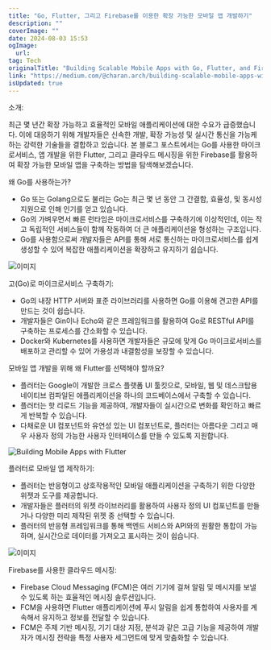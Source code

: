 ```yaml
---
title: "Go, Flutter, 그리고 Firebase를 이용한 확장 가능한 모바일 앱 개발하기"
description: ""
coverImage: ""
date: 2024-08-03 15:53
ogImage: 
  url: 
tag: Tech
originalTitle: "Building Scalable Mobile Apps with Go, Flutter, and Firebase"
link: "https://medium.com/@charan.arch/building-scalable-mobile-apps-with-go-flutter-and-firebase-f7533764e780"
isUpdated: true
---
```






소개:

최근 몇 년간 확장 가능하고 효율적인 모바일 애플리케이션에 대한 수요가 급증했습니다. 이에 대응하기 위해 개발자들은 신속한 개발, 확장 가능성 및 실시간 통신을 가능케 하는 강력한 기술들을 결합하고 있습니다. 본 블로그 포스트에서는 Go를 사용한 마이크로서비스, 앱 개발을 위한 Flutter, 그리고 클라우드 메시징을 위한 Firebase를 활용하여 확장 가능한 모바일 앱을 구축하는 방법을 탐색해보겠습니다.

왜 Go를 사용하는가?

- Go 또는 Golang으로도 불리는 Go는 최근 몇 년 동안 그 간결함, 효율성, 및 동시성 지원으로 인해 인기를 얻고 있습니다.
- Go의 가벼우면서 빠른 런타임은 마이크로서비스를 구축하기에 이상적인데, 이는 작고 독립적인 서비스들이 함께 작동하여 더 큰 애플리케이션을 형성하는 구조입니다.
- Go를 사용함으로써 개발자들은 API를 통해 서로 통신하는 마이크로서비스를 쉽게 생성할 수 있어 복잡한 애플리케이션을 확장하고 유지하기 쉽습니다.

<div class="content-ad"></div>

![이미지](/assets/img/BuildingScalableMobileAppswithGoFlutterandFirebase_0.png)

고(Go)로 마이크로서비스 구축하기:

- Go의 내장 HTTP 서버와 표준 라이브러리를 사용하면 Go를 이용해 견고한 API를 만드는 것이 쉽습니다.
- 개발자들은 Gin이나 Echo와 같은 프레임워크를 활용하여 Go로 RESTful API를 구축하는 프로세스를 간소화할 수 있습니다.
- Docker와 Kubernetes를 사용하면 개발자들은 규모에 맞게 Go 마이크로서비스를 배포하고 관리할 수 있어 가용성과 내결함성을 보장할 수 있습니다.

모바일 앱 개발을 위해 왜 Flutter를 선택해야 할까요?

<div class="content-ad"></div>

- 플러터는 Google이 개발한 크로스 플랫폼 UI 툴킷으로, 모바일, 웹 및 데스크탑용 네이티브 컴파일된 애플리케이션을 하나의 코드베이스에서 구축할 수 있습니다.
- 플러터는 핫 리로드 기능을 제공하여, 개발자들이 실시간으로 변화를 확인하고 빠르게 반복할 수 있습니다.
- 다채로운 UI 컴포넌트와 유연성 있는 UI 컴포넌트로, 플러터는 아름다운 그리고 매우 사용자 정의 가능한 사용자 인터페이스를 만들 수 있도록 지원합니다.

![Building Mobile Apps with Flutter](/assets/img/BuildingScalableMobileAppswithGoFlutterandFirebase_1.png)

플러터로 모바일 앱 제작하기:

- 플러터는 반응형이고 상호작용적인 모바일 애플리케이션을 구축하기 위한 다양한 위젯과 도구를 제공합니다.
- 개발자들은 플러터의 위젯 라이브러리를 활용하여 사용자 정의 UI 컴포넌트를 만들거나 다양한 미리 제작된 위젯 중 선택할 수 있습니다.
- 플러터의 반응형 프레임워크를 통해 백엔드 서비스와 API와의 원활한 통합이 가능하며, 실시간으로 데이터를 가져오고 표시하는 것이 쉽습니다.

<div class="content-ad"></div>

![이미지](/assets/img/BuildingScalableMobileAppswithGoFlutterandFirebase_2.png)

Firebase를 사용한 클라우드 메시징:

- Firebase Cloud Messaging (FCM)은 여러 기기에 걸쳐 알림 및 메시지를 보낼 수 있도록 하는 효율적인 메시징 솔루션입니다.
- FCM을 사용하면 Flutter 애플리케이션에 푸시 알림을 쉽게 통합하여 사용자를 계속해서 유지하고 정보를 전달할 수 있습니다.
- FCM은 주제 기반 메시징, 기기 대상 지정, 분석과 같은 고급 기능을 제공하여 개발자가 메시징 전략을 특정 사용자 세그먼트에 맞게 맞춤화할 수 있습니다.
